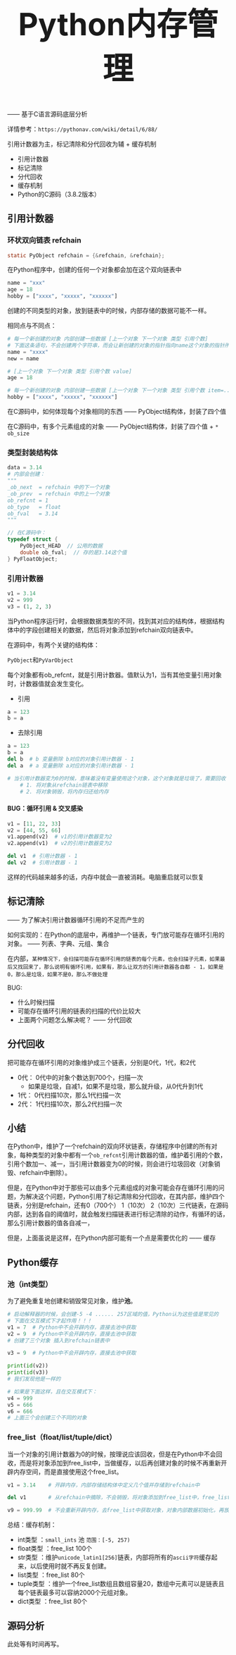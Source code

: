 <h1 style="text-align: center; font-size: 70px;">Python内存管理</h1> 

—— 基于C语言源码底层分析

详情参考：`https://pythonav.com/wiki/detail/6/88/`

引用计数器为主，标记清除和分代回收为辅 + 缓存机制

-   引用计数器
-   标记清除
-   分代回收
-   缓存机制
-   Python的C源码（3.8.2版本）

## 引用计数器

### 环状双向链表 refchain

```C
static PyObject refchain = {&refchain, &refchain};
```

在Python程序中，创建的任何一个对象都会加在这个双向链表中

```python
name = "xxx"
age = 18
hobby = ["xxxx", "xxxxx", "xxxxxx"]
```

创建的不同类型的对象，放到链表中的时候，内部存储的数据可能不一样。

相同点与不同点：

```python
# 每一个新创建的对象 内部创建一些数据 [上一个对象 下一个对象 类型 引用个数]
# 下面这条语句，不会创建两个字符串，而会让新创建的对象的指针指向name这个对象的指针所指的内存块 就需要引用个数
name = "xxxx"
new = name  

# [上一个对象 下一个对象 类型 引用个数 value]
age = 18

# 每一个新创建的对象 内部创建一些数据 [上一个对象 下一个对象 类型 引用个数 item=... 元素个数]
hobby = ["xxxx", "xxxxx", "xxxxxx"]
```

在C源码中，如何体现每个对象相同的东西      ——  PyObject结构体，封装了四个值

在C源码中，有多个元素组成的对象            ——  PyObject结构体，封装了四个值 + `* ob_size`

### 类型封装结构体

```python
data = 3.14
# 内部会创建：
"""
_ob_next  = refchain 中的下一个对象
_ob_prev  = refchain 中的上一个对象
ob_refcnt = 1
ob_type   = float
ob_fval   = 3.14
"""
```

```c
// 在C源码中：
typedef struct {
    PyObject_HEAD  // 公用的数据
    double ob_fval;  // 存的是3.14这个值
} PyFloatObject;
```

### 引用计数器

```python
v1 = 3.14
v2 = 999
v3 = (1, 2, 3)
```

当Python程序运行时，会根据数据类型的不同，找到其对应的结构体，根据结构体中的字段创建相关的数据，然后将对象添加到refchain双向链表中。

在源码中，有两个关键的结构体：

`PyObject`和`PyVarObject`

每个对象都有ob_refcnt，就是引用计数器。值默认为1，当有其他变量引用对象时，计数器值就会发生变化。

-   引用

```python
a = 123
b = a
```

-   去除引用

```python
a = 123
b = a
del b  # b 变量删除 b对应的对象引用计数器 - 1
del a  # a 变量删除 a对应的对象引用计数器 - 1

# 当引用计数器变为0的时候，意味着没有变量使用这个对象，这个对象就是垃圾了，需要回收
	# 1. 将对象从refchain链表中移除
	# 2. 将对象销毁，将内存归还给内存
```

#### BUG：循环引用 & 交叉感染

```python
v1 = [11, 22, 33]
v2 = [44, 55, 66]
v1.append(v2)  # v1的引用计数器变为2
v2.append(v1)  # v2的引用计数器变为2

del v1  # 引用计数器 - 1
del v2  # 引用计数器 - 1
```

这样的代码越来越多的话，内存中就会一直被消耗。电脑重启就可以恢复

## 标记清除

—— 为了解决引用计数器循环引用的不足而产生的

如何实现的：在Python的底层中，再维护一个链表，专门放可能存在循环引用的对象。 —— 列表、字典、元组、集合

在内部，`某种情况下，会扫描可能存在循环引用的链表的每个元素，也会扫描子元素，如果最后又找回来了，那么说明有循环引用，如果有，那么让双方的引用计数器各自都 - 1，如果是0，那么是垃圾，如果不是0，那么不做处理` 

BUG: 

-   什么时候扫描 
-   可能存在循环引用的链表的扫描的代价比较大
-   上面两个问题怎么解决呢？ —— 分代回收

## 分代回收

把可能存在循环引用的对象维护成三个链表，分别是0代，1代，和2代

-   0代： 0代中的对象个数达到700个，扫描一次
    -   如果是垃圾，自减1，如果不是垃圾，那么就升级，从0代升到1代
-   1代： 0代扫描10次，那么1代扫描一次
-   2代： 1代扫描10次，那么2代扫描一次

## 小结

在Python中，维护了一个refchain的双向环状链表，存储程序中创建的所有对象，每种类型的对象中都有一个`ob_refcnt`引用计数器的值，维护着引用的个数，引用个数加一、减一，当引用计数器变为0的时候，则会进行垃圾回收（对象销毁、refchain中删除）。

但是，在Python中对于那些可以由多个元素组成的对象可能会存在循环引用的问题，为解决这个问题，Python引用了标记清除和分代回收，在其内部，维护四个链表，分别是refchain，还有0（700个） 1（10次） 2（10次）三代链表，在源码内部，达到各自的阈值时，就会触发扫描链表进行标记清除的动作，有循环的话，那么引用计数器的值各自减一，

但是，上面虽说是这样，在Python内部可能有一个点是需要优化的 —— 缓存

## Python缓存

### 池（int类型）

为了避免重复地创建和销毁常见对象，维护**池**。

```python
# 启动解释器的时候，会创建-5 -4 ...... 257区域的值，Python认为这些值是常见的
# 下面在交互模式下才起作用！！！
v1 = 7  # Python中不会开辟内存，直接去池中获取
v2 = 9  # Python中不会开辟内存，直接去池中获取
# 创建了三个对象 插入到refchain链表中

v3 = 9  # Python中不会开辟内存，直接去池中获取

print(id(v2))
print(id(v3))
# 我们发现他是一样的

# 如果是下面这样，且在交互模式下：
v4 = 999
v5 = 666
v6 = 666
# 上面三个会创建三个不同的对象
```

### free_list（float/list/tuple/dict）

当一个对象的引用计数器为0的时候，按理说应该回收，但是在Python中不会回收，而是将对象添加到free_list中，当做缓存，以后再创建对象的时候不再重新开辟内存空间，而是直接使用这个free_list。

```python
v1 = 3.14    # 开辟内存，内部存储结构体中定义几个值并存储到refchain中

del v1       # 从refchain中摘除，不会销毁，将对象添加到free_list中，free_list会有一个个数限制。free_list缓冲满了才销毁

v9 = 999.99  # 不会重新开辟内存，去free_list中获取对象，对象内部数据初始化，再放到refchain中
```

总结：缓存机制：

-   int类型     ：`small_ints` 池 `范围：[-5, 257)`
-   float类型   ：free_list 100个
-   str类型     ：维护`unicode_latin1[256]`链表，内部将所有的`ascii字符`缓存起来，以后使用时就不再反复创建。
-   list类型    ：free_list 80个
-   tuple类型   ：维护一个free_list数组且数组容量20，数组中元素可以是链表且每个链表最多可以容纳2000个元组对象。
-   dict类型    ：free_list 80个

## 源码分析

此处等有时间再写。



































